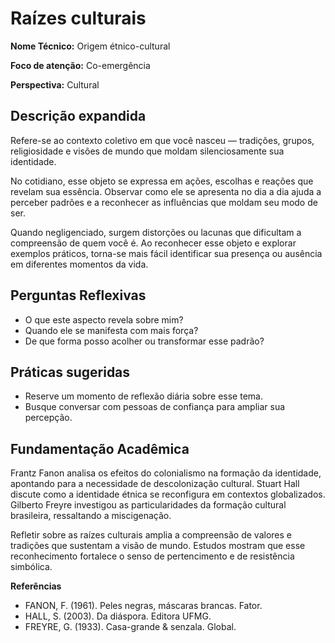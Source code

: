 # Raízes culturais

**Nome Técnico:** Origem étnico-cultural

**Foco de atenção:** Co-emergência

**Perspectiva:** Cultural

## Descrição expandida
Refere-se ao contexto coletivo em que você nasceu — tradições, grupos, religiosidade e visões de mundo que moldam silenciosamente sua identidade.

No cotidiano, esse objeto se expressa em ações, escolhas e reações que revelam sua essência. Observar como ele se apresenta no dia a dia ajuda a perceber padrões e a reconhecer as influências que moldam seu modo de ser.

Quando negligenciado, surgem distorções ou lacunas que dificultam a compreensão de quem você é. Ao reconhecer esse objeto e explorar exemplos práticos, torna-se mais fácil identificar sua presença ou ausência em diferentes momentos da vida.

## Perguntas Reflexivas
- O que este aspecto revela sobre mim?
- Quando ele se manifesta com mais força?
- De que forma posso acolher ou transformar esse padrão?

## Práticas sugeridas
- Reserve um momento de reflexão diária sobre esse tema.
- Busque conversar com pessoas de confiança para ampliar sua percepção.

## Fundamentação Acadêmica

Frantz Fanon analisa os efeitos do colonialismo na formação da identidade, apontando para a necessidade de descolonização cultural. Stuart Hall discute como a identidade étnica se reconfigura em contextos globalizados. Gilberto Freyre investigou as particularidades da formação cultural brasileira, ressaltando a miscigenação.

Refletir sobre as raízes culturais amplia a compreensão de valores e tradições que sustentam a visão de mundo. Estudos mostram que esse reconhecimento fortalece o senso de pertencimento e de resistência simbólica.

**Referências**
- FANON, F. (1961). Peles negras, máscaras brancas. Fator.
- HALL, S. (2003). Da diáspora. Editora UFMG.
- FREYRE, G. (1933). Casa-grande & senzala. Global.
